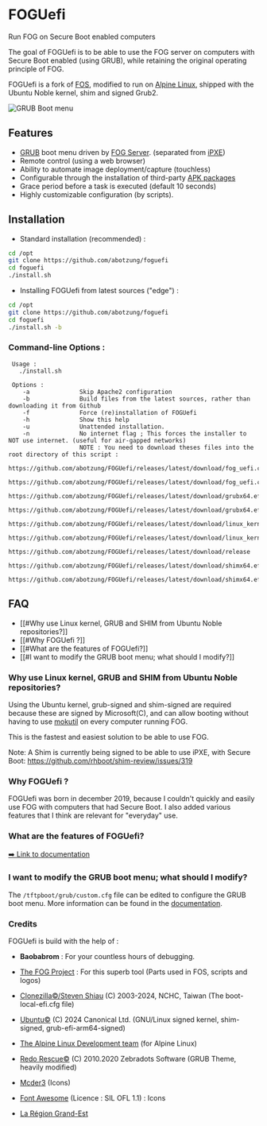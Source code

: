 # FOGUefi 
Run FOG on Secure Boot enabled computers

The goal of FOGUefi is to be able to use the FOG server on computers with Secure Boot enabled (using GRUB), while retaining the original operating principle of FOG.

FOGUefi is a fork of [FOS](https://github.com/fogProject/fos), modified to run on [Alpine Linux](https://alpinelinux.org/), shipped with the Ubuntu Noble kernel, shim and signed Grub2.

![GRUB Boot menu](https://github.com/user-attachments/assets/c74af7bd-1e17-4e9f-87db-0f1d2788a04d)

## Features

- [GRUB](https://www.gnu.org/software/grub/manual/grub/grub.html) boot menu driven by [FOG Server](https://github.com/FOGProject/fogproject/).
  (separated from [iPXE](https://ipxe.org/))
- Remote control (using a web browser)
- Ability to automate image deployment/capture (touchless)
- Configurable through the installation of third-party [APK packages](https://pkgs.alpinelinux.org/packages?name=&branch=edge&repo=&arch=x86_64&maintainer=)
- Grace period before a task is executed (default 10 seconds)
- Highly customizable configuration (by scripts).

## Installation

- Standard installation (recommended) : 
```bash
cd /opt
git clone https://github.com/abotzung/foguefi
cd foguefi
./install.sh
```

- Installing FOGUefi from latest sources ("edge") : 
```bash
cd /opt
git clone https://github.com/abotzung/foguefi
cd foguefi
./install.sh -b
```
### Command-line Options :
```
 Usage :
   ./install.sh

 Options :
	-a				Skip Apache2 configuration
	-b				Build files from the latest sources, rather than downloading it from Github
	-f				Force (re)installation of FOGUefi
	-h				Show this help
	-u				Unattended installation.
	-n				No internet flag ; This forces the installer to NOT use internet. (useful for air-gapped networks)
					NOTE : You need to download theses files into the root directory of this script :
					https://github.com/abotzung/FOGUefi/releases/latest/download/fog_uefi.cpio.xz
					https://github.com/abotzung/FOGUefi/releases/latest/download/fog_uefi.cpio.xz.sha256
					https://github.com/abotzung/FOGUefi/releases/latest/download/grubx64.efi
					https://github.com/abotzung/FOGUefi/releases/latest/download/grubx64.efi.sha256
					https://github.com/abotzung/FOGUefi/releases/latest/download/linux_kernel
					https://github.com/abotzung/FOGUefi/releases/latest/download/linux_kernel.sha256
					https://github.com/abotzung/FOGUefi/releases/latest/download/release
					https://github.com/abotzung/FOGUefi/releases/latest/download/shimx64.efi
					https://github.com/abotzung/FOGUefi/releases/latest/download/shimx64.efi.sha256
```


## FAQ

- [[#Why use Linux kernel, GRUB and SHIM from Ubuntu Noble repositories?]]
- [[#Why FOGUefi ?]]
- [[#What are the features of FOGUefi?]] 
- [[#I want to modify the GRUB boot menu; what should I modify?]]

### Why use Linux kernel, GRUB and SHIM from Ubuntu Noble repositories?

Using the Ubuntu kernel, grub-signed and shim-signed are required because these are signed by Microsoft(C), and can allow booting without having to use [mokutil](https://www.linux.org/docs/man1/mokutil.html) on every computer running FOG.

This is the fastest and easiest solution to be able to use FOG.

Note: A Shim is currently being signed to be able to use iPXE, with Secure Boot: https://github.com/rhboot/shim-review/issues/319

### Why FOGUefi ?

FOGUefi was born in december 2019, because I couldn't quickly and easily use FOG with computers that had Secure Boot. I also added various features that I think are relevant for "everyday" use.

### What are the features of FOGUefi?

[➡️ Link to documentation](https://github.com/abotzung/foguefi/blob/main/documentation.md)

### I want to modify the GRUB boot menu; what should I modify?

The `/tftpboot/grub/custom.cfg` file can be edited to configure the GRUB boot menu. More information can be found in the [documentation](https://github.com/abotzung/foguefi/blob/main/documentation.md).

### Credits

FOGUefi is build with the help of : 
- **Baobabrom** : For your countless hours of debugging.

- [The FOG Project](https://fogproject.org/) : For this superb tool
  (Parts used in FOS, scripts and logos)

- [Clonezilla©/Steven Shiau](<steven _at_ clonezilla org>) (C) 2003-2024, NCHC, Taiwan
  (The boot-local-efi.cfg file)

- [Ubuntu©](https://ubuntu.com/) (C) 2024 Canonical Ltd. 
  (GNU/Linux signed kernel, shim-signed, grub-efi-arm64-signed)

- [The Alpine Linux Development team](https://www.alpinelinux.org/) 
  (for Alpine Linux)

- [Redo Rescue©](http://redorescue.com/) (C) 2010.2020 Zebradots Software 
  (GRUB Theme, heavily modified)

- [Mcder3](https://github.com/KaOSx/midna)
  (Icons)

- [Font Awesome](https://fontawesome.com/) (Licence : SIL OFL 1.1) : Icons

- [La Région Grand-Est](https://www.grandest.fr/)
